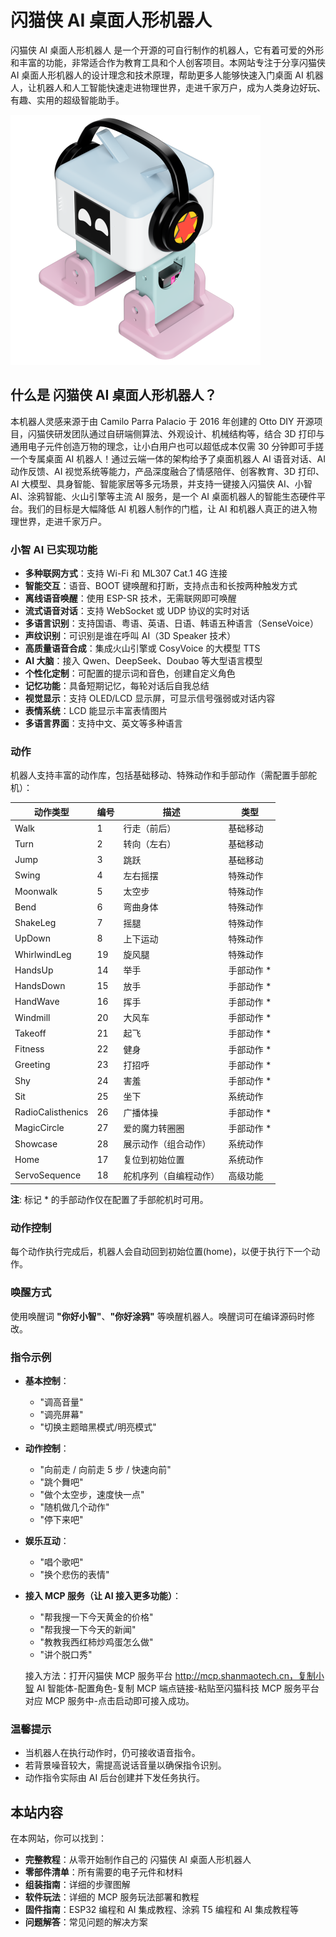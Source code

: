 # 闪猫侠 AI 桌面人形机器人

闪猫侠 AI 桌面人形机器人 是一个开源的可自行制作的机器人，它有着可爱的外形和丰富的功能，非常适合作为教育工具和个人创客项目。本网站专注于分享闪猫侠 AI 桌面人形机器人的设计理念和技术原理，帮助更多人能够快速入门桌面 AI 机器人，让机器人和人工智能快速走进物理世界，走进千家万户，成为人类身边好玩、有趣、实用的超级智能助手。

![闪猫侠AI桌面级DIY人形机器人](./static/img/ottoRobot2.png)

## 什么是 闪猫侠 AI 桌面人形机器人？

本机器人灵感来源于由 Camilo Parra Palacio 于 2016 年创建的 Otto DIY 开源项目，闪猫侠研发团队通过自研端侧算法、外观设计、机械结构等，结合 3D 打印与通用电子元件创造万物的理念，让小白用户也可以超低成本仅需 30 分钟即可手搓一个专属桌面 AI 机器人！通过云端一体的架构给予了桌面机器人 AI 语音对话、AI 动作反馈、AI 视觉系统等能力，产品深度融合了情感陪伴、创客教育、3D 打印、AI 大模型、具身智能、智能家居等多元场景，并支持一键接入闪猫侠 AI、小智 AI、涂鸦智能、火山引擎等主流 AI 服务，是一个 AI 桌面机器人的智能生态硬件平台。我们的目标是大幅降低 AI 机器人制作的门槛，让 AI 和机器人真正的进入物理世界，走进千家万户。

### 小智 AI 已实现功能

- **多种联网方式**：支持 Wi-Fi 和 ML307 Cat.1 4G 连接
- **智能交互**：语音、BOOT 键唤醒和打断，支持点击和长按两种触发方式
- **离线语音唤醒**：使用 ESP-SR 技术，无需联网即可唤醒
- **流式语音对话**：支持 WebSocket 或 UDP 协议的实时对话
- **多语言识别**：支持国语、粤语、英语、日语、韩语五种语言（SenseVoice）
- **声纹识别**：可识别是谁在呼叫 AI（3D Speaker 技术）
- **高质量语音合成**：集成火山引擎或 CosyVoice 的大模型 TTS
- **AI 大脑**：接入 Qwen、DeepSeek、Doubao 等大型语言模型
- **个性化定制**：可配置的提示词和音色，创建自定义角色
- **记忆功能**：具备短期记忆，每轮对话后自我总结
- **视觉显示**：支持 OLED/LCD 显示屏，可显示信号强弱或对话内容
- **表情系统**：LCD 能显示丰富表情图片
- **多语言界面**：支持中文、英文等多种语言

### 动作

机器人支持丰富的动作库，包括基础移动、特殊动作和手部动作（需配置手部舵机）：

| 动作类型          | 编号 | 描述                   | 类型        |
| ----------------- | ---- | ---------------------- | ----------- |
| Walk              | 1    | 行走（前后）           | 基础移动    |
| Turn              | 2    | 转向（左右）           | 基础移动    |
| Jump              | 3    | 跳跃                   | 基础移动    |
| Swing             | 4    | 左右摇摆               | 特殊动作    |
| Moonwalk          | 5    | 太空步                 | 特殊动作    |
| Bend              | 6    | 弯曲身体               | 特殊动作    |
| ShakeLeg          | 7    | 摇腿                   | 特殊动作    |
| UpDown            | 8    | 上下运动               | 特殊动作    |
| WhirlwindLeg      | 19   | 旋风腿                 | 特殊动作    |
| HandsUp           | 14   | 举手                   | 手部动作 \* |
| HandsDown         | 15   | 放手                   | 手部动作 \* |
| HandWave          | 16   | 挥手                   | 手部动作 \* |
| Windmill          | 20   | 大风车                 | 手部动作 \* |
| Takeoff           | 21   | 起飞                   | 手部动作 \* |
| Fitness           | 22   | 健身                   | 手部动作 \* |
| Greeting          | 23   | 打招呼                 | 手部动作 \* |
| Shy               | 24   | 害羞                   | 手部动作 \* |
| Sit               | 25   | 坐下                   | 系统动作    |
| RadioCalisthenics | 26   | 广播体操               | 手部动作 \* |
| MagicCircle       | 27   | 爱的魔力转圈圈         | 手部动作 \* |
| Showcase          | 28   | 展示动作（组合动作）   | 系统动作    |
| Home              | 17   | 复位到初始位置         | 系统动作    |
| ServoSequence     | 18   | 舵机序列（自编程动作） | 高级功能    |

**注**: 标记 \* 的手部动作仅在配置了手部舵机时可用。

### 动作控制

每个动作执行完成后，机器人会自动回到初始位置(home)，以便于执行下一个动作。

### 唤醒方式

使用唤醒词 **"你好小智"**、**"你好涂鸦"** 等唤醒机器人。唤醒词可在编译源码时修改。

### 指令示例

- **基本控制**：

  - "调高音量"
  - "调亮屏幕"
  - "切换主题暗黑模式/明亮模式"

- **动作控制**：

  - "向前走 / 向前走 5 步 / 快速向前"
  - "跳个舞吧"
  - "做个太空步，速度快一点"
  - "随机做几个动作"
  - "停下来吧"

- **娱乐互动**：

  - "唱个歌吧"
  - "换个悲伤的表情"

- **接入 MCP 服务（让 AI 接入更多功能）**：

  - "帮我搜一下今天黄金的价格"
  - "帮我搜一下今天的新闻"
  - "教教我西红柿炒鸡蛋怎么做"
  - "讲个脱口秀"

  接入方法：打开闪猫侠 MCP 服务平台 http://mcp.shanmaotech.cn，复制小智 AI 智能体-配置角色-复制 MCP 端点链接-粘贴至闪猫科技 MCP 服务平台对应 MCP 服务中-点击启动即可接入成功。

### 温馨提示

- 当机器人在执行动作时，仍可接收语音指令。
- 若背景噪音较大，需提高说话音量以确保指令识别。
- 动作指令实际由 AI 后台创建并下发任务执行。

## 本站内容

在本网站，你可以找到：

- **完整教程**：从零开始制作自己的 闪猫侠 AI 桌面人形机器人
- **零部件清单**：所有需要的电子元件和材料
- **组装指南**：详细的步骤图解
- **软件玩法**：详细的 MCP 服务玩法部署和教程
- **固件指南**：ESP32 编程和 AI 集成教程、涂鸦 T5 编程和 AI 集成教程等
- **问题解答**：常见问题的解决方案

